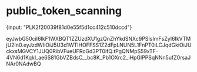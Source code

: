 # public_token_scanning

{input: "PLK2f20039f81d0e55f5d1cc412c510dccd"}

eyJwbG50ciI6IkF1WXBQT1ZZUzdXU1gzQnZhYkdSNXc9PSIsImFsZyI6IkVTMjU2In0.eyJzdWIiOiJ5U3d1WTlHOFFSS1Z2dFpLNUN5L1FnPT0iLCJqdGkiOiJUckxsMGVCY1JUQ0RibVFueUFRcGd3PT0ifQ.tPgQNMpS59xTF-4VN6d1KqkI_ae6S81GbVZBdsC__bc8K_Pb1OXrc2_iHpGlPPSqNNn5ufZ0rsaJNAr0NAdwBQ
